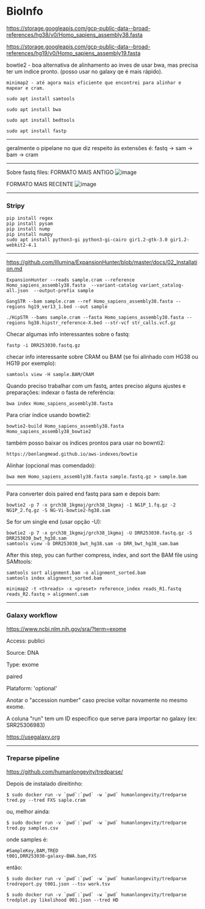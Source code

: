# BioInfo

https://storage.googleapis.com/gcp-public-data--broad-references/hg38/v0/Homo_sapiens_assembly38.fasta

https://storage.googleapis.com/gcp-public-data--broad-references/hg19/v0/Homo_sapiens_assembly19.fasta 

bowtie2 - boa alternativa de alinhamento ao inves de usar bwa, mas precisa ter um indice pronto. (posso usar no galaxy qe é mais rápido).
```
minimap2 - até agora mais eficiente que encontrei para alinhar e mapear e cram.
```


```
sudo apt install samtools
```

```
sudo apt install bwa
```

```
sudo apt install bedtools
```

```
sudo apt install fastp 
```

---

geralmente o pipelane no que diz respeito às extensões é:
fastq -> sam -> bam -> cram


---

Sobre fastq files:
FORMATO MAIS ANTIGO
![image](https://github.com/vergani/BioInfo/assets/35334365/1de3b9d6-3493-4d7c-afd7-6c132fe74d12)

FORMATO MAIS RECENTE
![image](https://github.com/vergani/BioInfo/assets/35334365/33028957-208a-4638-a0ea-648f1b66a94f)


---

### Stripy
```
pip install regex
pip install pysam
pip install nump
pip install numpy
sudo apt install python3-gi python3-gi-cairo gir1.2-gtk-3.0 gir1.2-webkit2-4.1
```
---

https://github.com/Illumina/ExpansionHunter/blob/master/docs/02_Installation.md

```
ExpansionHunter --reads sample.cram --reference Homo_sapiens_assembly38.fasta  --variant-catalog variant_catalog-all.json  --output-prefix sample
```
```
GangSTR --bam sample.cram --ref Homo_sapiens_assembly38.fasta --regions hg19_ver13_1.bed --out sample
```
```
./HipSTR --bams sample.cram --fasta Homo_sapiens_assembly38.fasta --regions hg38.hipstr_reference-X.bed --str-vcf str_calls.vcf.gz
```


Checar algumas info interessantes sobre o fastq:
```
fastp -i DRR253030.fastq.gz
```


checar info interessante sobre CRAM ou BAM (se foi alinhado com HG38 ou HG19 por exemplo):
```
samtools view -H sample.BAM/CRAM
```

Quando preciso trabalhar com um fastq, antes preciso alguns ajustes e preparações:
indexar o fasta de referência:

```
bwa index Homo_sapiens_assembly38.fasta
```

Para criar índice usando bowtie2:
```
bowtie2-build Homo_sapiens_assembly38.fasta Homo_sapiens_assembly38_bowtie2
```

também posso baixar os índices prontos para usar no bownti2:
```
https://benlangmead.github.io/aws-indexes/bowtie
```


Alinhar (opcional mas comendado):
```
bwa mem Homo_sapiens_assembly38.fasta sample.fastq.gz > sample.bam
```

---


Para converter dois paired end fastq para sam e depois bam:
```
bowtie2 -p 7 -x grch38_1kgmaj/grch38_1kgmaj -1 NG1P_1.fq.gz -2 NG1P_2.fq.gz -S NG-Vi-bowtie2-hg38.sam
```

Se for um single end (usar opção -U):
```
bowtie2 -p 7 -x grch38_1kgmaj/grch38_1kgmaj -U DRR253030.fastq.gz -S DRR253030_bwt_hg38.sam
samtools view -b DRR253030_bwt_hg38.sam -o DRR_bwt_hg38_sam.bam
```
After this step, you can further compress, index, and sort the BAM file using SAMtools:
```
samtools sort alignment.bam -o alignment_sorted.bam
samtools index alignment_sorted.bam
```

```
minimap2 -t <threads> -x <preset> reference_index reads_R1.fastq reads_R2.fastq > alignment.sam
```


---
### Galaxy workflow

https://www.ncbi.nlm.nih.gov/sra/?term=exome

Access: publici

Source: DNA

Type: exome

paired

Plataform: 'optional'

Anotar o "accession number" caso precise voltar novamente no mesmo exome.

A coluna "run" tem um ID específico que serve para importar no galaxy (ex: SRR25306983)

https://usegalaxy.org

---
### Treparse pipeline
https://github.com/humanlongevity/tredparse/

Depois de instalado direitinho:
```
$ sudo docker run -v `pwd`:`pwd` -w `pwd` humanlongevity/tredparse tred.py --tred FXS saple.cram
```
ou, melhor ainda:
```
$ sudo docker run -v `pwd`:`pwd` -w `pwd` humanlongevity/tredparse tred.py samples.csv
```

onde samples é:
```
#SampleKey,BAM,TRED
t001,DRR253030-galaxy-BWA.bam,FXS
```

então:
```
$ sudo docker run -v `pwd`:`pwd` -w `pwd` humanlongevity/tredparse tredreport.py t001.json --tsv work.tsv
```
```
$ sudo docker run -v `pwd`:`pwd` -w `pwd` humanlongevity/tredparse tredplot.py likelihood 001.json --tred HD
```

